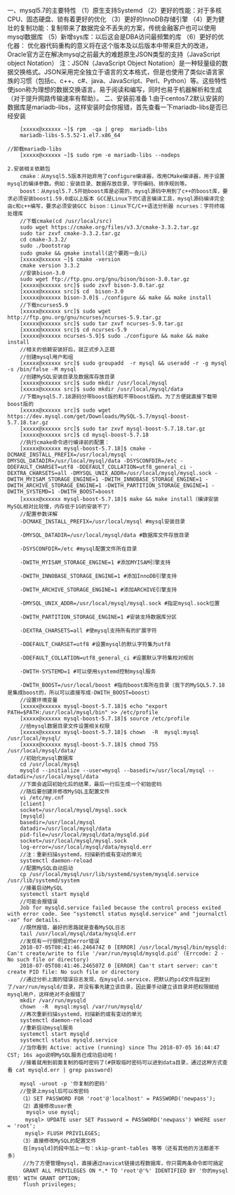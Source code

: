 一、mysql5.7的主要特性
    （1）原生支持Systemd
    （2）更好的性能：对于多核CPU、固态硬盘、锁有着更好的优化
    （3）更好的InnoDB存储引擎
    （4）更为健壮的复制功能：复制带来了数据完全不丢失的方案，传统金融客户也可以使用mysql数据库
    （5）新增sys库：以后这会是DBA访问最频繁的库
    （6）更好的优化器： 优化器代码重构的意义将在这个版本及以后版本中带来巨大的改进，Oracle官方正在解决mysql之前最大的难题原生JSON类型的支持（JavaScript object Notation）
     注：JSON（JavaScript Object Notation）是一种轻量级的数据交换格式。JSON采用完全独立于语言的文本格式，但是也使用了类似c语言家族的习惯（包括c、c++、c#、java、JavaScript、Perl、Python）等。这些特性使json称为理想的数据交换语言。易于阅读和编写，同时也易于机器解析和生成（对于提升网路传输速率有帮助）。
二、安装前准备
     1.由于centos7.2默认安装的数据库是mariadb-libs，这样安装时会你报错，首先查看一下mariadb-libs是否已经安装
        
        [xxxxx@xxxxxx ~]$ rpm  -qa | grep  mariadb-libs
        mariadb-libs-5.5.52-1.el7.x86_64
    
    //卸载mariadb-libs
        [xxxxx@xxxxxx ~]$ sudo rpm -e mariadb-libs --nodeps
    
    2.安装相关依赖包
        cmake：从mysql5.5版本开始弃用了configure编译器，改用CMake编译器，用于设置mysql的编译参数。例如：安装目录、数据存放目录、字符编码、排序规则等。 
        boost：从mysql5.7.5开始boost库是必需的，mysql源码中用到了c++的boost库，要求必须安装boost1.59.0或以上版本 GCC是Linux下的C语言编译工具，mysql源码编译完全由c和c++编写，要求必须安装GCC bison：Linux下C/C++语法分析器 ncurses：字符终端处理库 
        //下载cmake(cd /usr/local/src)
        sudo wget https://cmake.org/files/v3.3/cmake-3.3.2.tar.gz
        sudo tar zxvf cmake-3.3.2.tar.gz
        cd cmake-3.3.2/
        sudo ./bootstrap
        sudo gmake && gmake install(这个要跑一会儿)
        [xxxxx@xxxxxx ~]$ cmake -version
        cmake version 3.3.2
        //安装bison-3.0
        sudo wget ftp://ftp.gnu.org/gnu/bison/bison-3.0.tar.gz
        [xxxxx@xxxxxx src]$ sudo zxvf bison-3.0.tar.gz 
        [xxxxx@xxxxxx src]$ cd  bison-3.0
        [xxxxx@xxxxxx bison-3.0]$ ./configure && make && make install
        //下载ncurses5.9
        [xxxxx@xxxxxx src]$ sudo wget http://ftp.gnu.org/gnu/ncurses/ncurses-5.9.tar.gz
        [xxxxx@xxxxxx src]$ sudo tar zxvf ncurses-5.9.tar.gz
        [xxxxx@xxxxxx src]$ cd ncurses-5.9
        [xxxxx@xxxxxx ncurses-5.9]$ sudo ./configure && make && make install
        //相关的依赖安装好后，就正式步入正题
        //创建mysql用户和组
        [xxxxx@xxxxxx src]$ sudo groupadd  -r mysql && useradd -r -g mysql -s /bin/false -M mysql
        //创建MySQL安装目录及数据库存放目录
        [xxxxx@xxxxxx src]$ sudo mkdir /usr/local/mysql 
        [xxxxx@xxxxxx src]$ sudo mkdir /usr/local/mysql/data
        //下载mysql5.7.18源码分带boost版的和不带boost版的。为了方便就直接下载带boost版的
        [xxxxx@xxxxxx src]$ sudo wget https://dev.mysql.com/get/Downloads/MySQL-5.7/mysql-boost-5.7.18.tar.gz
        [xxxxx@xxxxxx src]$ sudo tar zxvf mysql-boost-5.7.18.tar.gz
        [xxxxx@xxxxxx src]$ cd mysql-boost-5.7.18
        //执行cmake命令进行编译前的配置：
        [xxxxx@xxxxxx mysql-boost-5.7.18]$ cmake -DCMAKE_INSTALL_PREFIX=/usr/local/mysql -DMYSQL_DATADIR=/usr/local/mysql/data -DSYSCONFDIR=/etc -DDEFAULT_CHARSET=utf8 -DDEFAULT_COLLATION=utf8_general_ci -DEXTRA_CHARSETS=all -DMYSQL_UNIX_ADDR=/usr/local/mysql/mysql.sock -DWITH_MYISAM_STORAGE_ENGINE=1 -DWITH_INNOBASE_STORAGE_ENGINE=1 -DWITH_ARCHIVE_STORAGE_ENGINE=1 -DWITH_PARTITION_STORAGE_ENGINE=1 -DWITH_SYSTEMD=1 -DWITH_BOOST=boost
        [xxxxx@xxxxxx mysql-boost-5.7.18]$ make && make install（编译安装MySQL相对比较慢，内存低于1G的安装不了）
        //配置参数详解
        -DCMAKE_INSTALL_PREFIX=/usr/local/mysql #mysql安装目录
        
        -DMYSQL_DATADIR=/usr/local/mysql/data #数据库文件存放目录
        
        -DSYSCONFDIR=/etc #mysql配置文件所在目录
        
        -DWITH_MYISAM_STORAGE_ENGINE=1 #添加MYISAM引擎支持
        
        -DWITH_INNOBASE_STORAGE_ENGINE=1 #添加InnoDB引擎支持
        
        -DWITH_ARCHIVE_STORAGE_ENGINE=1 #添加ARCHIVE引擎支持
        
        -DMYSQL_UNIX_ADDR=/usr/local/mysql/mysql.sock #指定mysql.sock位置
        
        -DWITH_PARTITION_STORAGE_ENGINE=1 #安装支持数据库分区
        
        -DEXTRA_CHARSETS=all #使mysql支持所有的扩展字符
        
        -DDEFAULT_CHARSET=utf8 #设置mysql的默认字符集为utf8
        
        -DDEFAULT_COLLATION=utf8_general_ci #设置默认字符集校对规则
        
        -DWITH-SYSTEMD=1 #可以使用systemd控制mysql服务
        
        -DWITH_BOOST=/usr/local/boost #指向boost库所在目录（我下的MySQL5.7.18是集成boost的，所以可以直接写成-DWITH_BOOST=boost）
        //设置环境变量
        [xxxxx@xxxxxx mysql-boost-5.7.18]$ echo "export PATH=$PATH:/usr/local/mysql/bin" >> /etc/profile
        [xxxxx@xxxxxx mysql-boost-5.7.18]$ source /etc/profile
        //给mysql数据目录文件设置相关权限
        [xxxxx@xxxxxx mysql-boost-5.7.18]$ chown  -R  mysql:mysql  /usr/local/mysql/
        [xxxxx@xxxxxx mysql-boost-5.7.18]$ chmod 755 /usr/local/mysql/data/
        //初始化mysql数据库
        cd /usr/local/mysql
        mysqld --initialize --user=mysql --basedir=/usr/local/mysql --datadir=/usr/local/mysql/data
        //下面会返回初始化后的结果，最后一行后生成一个初始密码
        //随后要创建并修改MySQL主配置文件
        vi /etc/my.cnf
        [client]
        socket=/usr/local/mysql/mysql.sock
        [mysqld]
        basedir=/usr/local/mysql
        datadir=/usr/local/mysql/data
        pid-file=/usr/local/mysql/data/mysqld.pid
        socket=/usr/local/mysql/mysql.sock
        log-error=/usr/local/mysql/data/mysqld.err
        //注：重新扫描systemd，扫描新的或有变动的单元
        systemctl daemon-reload
        //配置MySQL自动启动
        cp /usr/local/mysql/usr/lib/systemd/system/mysqld.service  /usr/lib/systemd/system
        //接着启动MySQL
        systemctl start mysqld 
        //可能会报错误
        Job for mysqld.service failed because the control process exited with error code. See "systemctl status mysqld.service" and "journalctl -xe" for details.
        //既然报错，最好的思路就是查看MySQL日志
        tail /usr/local/mysql/data/mysqld.err
        //发现有一行很明显的error错误
        2018-07-05T08:41:46.246474Z 0 [ERROR] /usr/local/mysql/bin/mysqld: Can't create/write to file '/var/run/mysqld/mysqld.pid' (Errcode: 2 - No such file or directory)
        2018-07-05T08:41:46.246507Z 0 [ERROR] Can't start server: can't create PID file: No such file or directory
        //通过分析上面的错误日志发现，在mysqld.service，把默认的pid文件指定到了/var/run/mysqld/目录，并没有事先建立该目录，因此要手动建立该目录并把权限赋给mysql用户，这样绝对不会报错了
        mkdir /var/run/mysqld
        chown  -R  mysql:mysql /var/run/mysqld/
        //再次重新扫描systemd，扫描新的或有变动的单元
        systemctl daemon-reload
        //重新启动mysql服务
        systemctl start mysqld
        systemctl status mysqld.service
        //当你看到 Active: active (running) since Thu 2018-07-05 16:44:47 CST; 16s ago说明MySQL服务已成功启动啦！
        //接着就用到前面复制的临时密码了(#获取临时密码可以进到data目录，通过这种方式查看 cat mysqld.err | grep password)

        mysql -uroot -p '你复制的密码'
        //登录上mysql后可以改密码
        （1）SET PASSWORD FOR 'root'@'localhost' = PASSWORD('newpass');
        （2）直接修改user表
          mysql> use mysql;
        　mysql> UPDATE user SET Password = PASSWORD('newpass') WHERE user = 'root';
        　mysql> FLUSH PRIVILEGES;
        （3）直接修改MySQL的配置文件
         在[mysqld]的段中加上一句：skip-grant-tables 等等（还有其他的方法都差不多）
         //为了方便管理mysql，直接通过navicat链接远程数据库，你只需两条命令即可搞定
         GRANT ALL PRIVILEGES ON *.* TO 'root'@'%' IDENTIFIED BY '你的mysql密码' WITH GRANT OPTION;
         flush privileges;
    
        
        